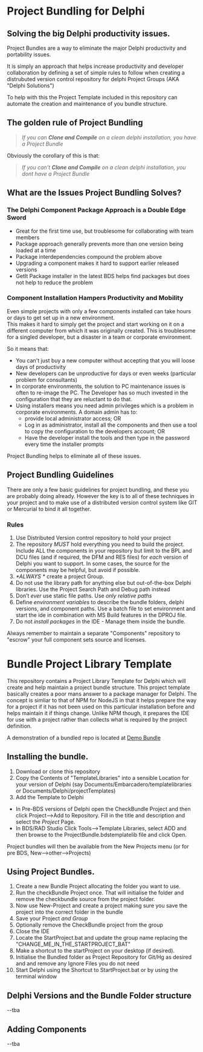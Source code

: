 # Project Bundling for Delphi
## Solving the big Delphi productivity issues.

Project Bundles are a way to eliminate the major Delphi productivity and
portability issues.

It is simply an approach that helps increase productivity and developer collaboration 
by defining a set of simple rules to follow when creating a distrubuted version
control repository for delphi Project Groups  (AKA "Delphi Solutions")

To help with this the Project Template included in this repository can automate
the creation and maintenance of you bundle structure.

## The golden rule of Project Bundling

> _If you can **Clone and Compile** on a clean delphi installation, you have a Project Bundle_

Obviously the corollary of this is that:

> _If you can't **Clone and Compile** on a clean delphi installation, you *dont* have a Project Bundle_

## What are the Issues Project Bundling Solves?

### The Delphi Component Package Approach is a Double Edge Sword
 + Great for the first time use, but troublesome for collaborating with team members 
 + Package approach generally prevents more than one version being loaded at a time
 + Package interdependencies compound the problem above
 + Upgrading a component makes it hard to support earlier released versions
 + GetIt Package installer in the latest BDS helps find packages but does not help to reduce the problem
 
### Component Installation Hampers Productivity and Mobility
Even simple projects with only a few components installed can take hours or days to get set up in a new environment.  
This makes it hard to simply get the project and start working on it on a different computer from which it was originally created.
This is troublesome for a singled developer, but a disaster in a team or corporate environment.

So it means that:
  + You can't just buy a new computer without accepting that you will loose days of productivity
  + New developers can be unproductive for days or even weeks (particular problem for consultants)
  + In corporate environments, the solution to PC maintenance issues is often to re-image the PC.  The Developer has so much invested 
  in the configuration that they are reluctant to do that.
  + Using installers means you need admin privileges which is a problem in corporate environments. A domain admin has to:
    + provide local administrator access; OR
    + Log in as administrator, install all the components and then use a tool to copy the configuration to the developers account; OR
    + Have the developer install the tools and then type in the password every time the installer prompts
 
 Project Bundling helps to eliminate all of these issues.
 
## Project Bundling Guidelines
There are only a few basic guidelines for project bundling, and these you are probably doing already.  However the key is to 
all of these techniques in your project and to make use of a distributed version control system like GIT or Mercurial to bind it all together.

### Rules 
1. Use Distributed Version control repository to hold your project
2. The repository _*MUST*_ hold everything you need to build the project. 
 Include ALL the components in your repository but limit to the BPL and DCU files (and if required, the DFM and RES files) for *each* version of Delphi you want to support. In some cases, the source for the components may be helpful, but avoid if possible.
3. _*ALWAYS *_ create a project Group.
3. Do not use the library path for anything else but out-of-the-box Delphi libraries.
  Use the Project Search Path and Debug path instead
4. Don’t _*ever*_ use static file paths. Use _*only*_ _relative paths_
5. Define _environment variables_ to describe the bundle folders, delphi versions, and component paths.
  Use a batch file to set environment and start the ide in combination with MS Build features in the DPROJ file.
5. Do not _install packages_ in the IDE - Manage them inside the bundle.

Always remember to maintain a separate "Components" repository to "escrow" your full component sets source and licenses.

# Bundle Project Library Template
This repository contains a Project Library Template for Delphi which will create and help maintain a project bundle structure.
This project template basically creates a poor mans answer to a package manager for Delphi.  The concept is simliar to that of NPM for NodeJS in that it helps prepare the way for a project if it has not been used on this particular installation before and helps maintain it if things change.  Unlike NPM though, it prepares the IDE for use with a project rather than collects what is required by the project definition.

A demonstration of a bundled repo is located at [Demo Bundle](https://github.com/glenkleidon/bundleDemo)

## Installing the bundle.
1. Download or clone this repository
2. Copy the Contents of "TemplateLibraries" into a sensible Location for your version of Delphi (say Documents/Embarcadero/templatelibraries or Documents/Delphi/projectTemplates)
3. Add the Template to Delphi
  + In Pre-BDS versions of Delphi open the CheckBundle Project and then click Project-->Add to Repository. Fill in the title and description and select the _Project_ Page.
  + In BDS/RAD Studio Click Tools-->Template Libraries, select ADD and then browse to the ProjectBundle.bdstemplatelib file and click Open. 

Project bundles will then be available from the New Projects menu (or for pre BDS,  New-->other-->Projects)

## Using Project Bundles.
1. Create a new Bundle Project allocating the folder you want to use.
2. Run the checkBundle Project once.  That will initialise the folder and remove the checkbundle source from the project folder.
3. Now use New-Project and create a project making sure you save the project into the correct folder in the bundle
4. Save your Project _and Group_
5. Optionally remove the CheckBundle project from the group
6. Close the IDE
7. Locate the StartProject.bat and update the group name replacing the "CHANGE_ME_IN_THE_STARTPROJECT_BAT" 
8. Make a shortcut to the startProject on your desktop (if desired).
9. Initialise the Bundled folder as Project Repository for Git/Hg as desired and and remove any Ignore Files you do not need
9. Start Delphi using the Shortcut to StartProject.bat or by using the terminal window 

## Delphi Versions and the Bundle Folder structure
--tba
## Adding Components
--tba









